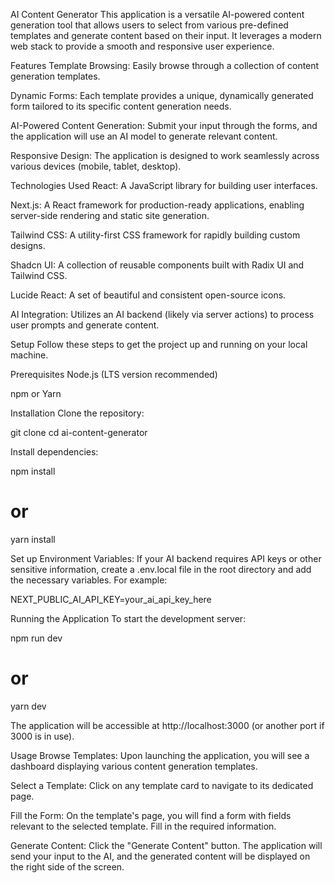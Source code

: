 AI Content Generator
This application is a versatile AI-powered content generation tool that allows users to select from various pre-defined templates and generate content based on their input. It leverages a modern web stack to provide a smooth and responsive user experience.

Features
Template Browsing: Easily browse through a collection of content generation templates.

Dynamic Forms: Each template provides a unique, dynamically generated form tailored to its specific content generation needs.

AI-Powered Content Generation: Submit your input through the forms, and the application will use an AI model to generate relevant content.

Responsive Design: The application is designed to work seamlessly across various devices (mobile, tablet, desktop).

Technologies Used
React: A JavaScript library for building user interfaces.

Next.js: A React framework for production-ready applications, enabling server-side rendering and static site generation.

Tailwind CSS: A utility-first CSS framework for rapidly building custom designs.

Shadcn UI: A collection of reusable components built with Radix UI and Tailwind CSS.

Lucide React: A set of beautiful and consistent open-source icons.

AI Integration: Utilizes an AI backend (likely via server actions) to process user prompts and generate content.

Setup
Follow these steps to get the project up and running on your local machine.

Prerequisites
Node.js (LTS version recommended)

npm or Yarn

Installation
Clone the repository:

git clone <repository-url>
cd ai-content-generator

Install dependencies:

npm install
# or
yarn install

Set up Environment Variables:
If your AI backend requires API keys or other sensitive information, create a .env.local file in the root directory and add the necessary variables. For example:

NEXT_PUBLIC_AI_API_KEY=your_ai_api_key_here

Running the Application
To start the development server:

npm run dev
# or
yarn dev

The application will be accessible at http://localhost:3000 (or another port if 3000 is in use).

Usage
Browse Templates: Upon launching the application, you will see a dashboard displaying various content generation templates.

Select a Template: Click on any template card to navigate to its dedicated page.

Fill the Form: On the template's page, you will find a form with fields relevant to the selected template. Fill in the required information.

Generate Content: Click the "Generate Content" button. The application will send your input to the AI, and the generated content will be displayed on the right side of the screen.
